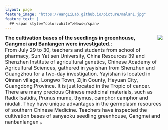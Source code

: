 ```yaml
---
layout: page
feature_image: "https://WangLiLab.github.io/picture/malan1.jpg"
feature_text: |
  ## <span style="color:white">News</span>
---
```


<p style="line-height:1.2"><img src="https://WangLiLab.github.io/picture/yiyashan.jpg" align="right"><font size="3"><b>The cultivation bases of the seedlings in greenhouse, Gangmei and Banlangen were investigated.</b>: <br>
From July 29 to 30, teachers and students from school of pharmacy, Sun Yat sen University, China Resources 39 and Shenzhen Institute of agricultural genetics, Chinese Academy of Agricultural Sciences, 
gathered in yayishan from Shenzhen and Guangzhou for a two-day investigation. Yayishan is located in Qinnan village,  Longwo Town, Zijin County, Heyuan City, Guangdong Province. It is just located in the Tropic of cancer. 
There are many precious Chinese medicinal materials, such as Radix Isatidis, Prunus mume, thymus, camphor camphor and niudali. They have unique advantages in the germplasm resources of southern Chinese Medicine. 
Teachers have inspected the cultivation bases of sanyaoku seedling greenhouse, Gangmei and nanbanlangen 。</font></p>
